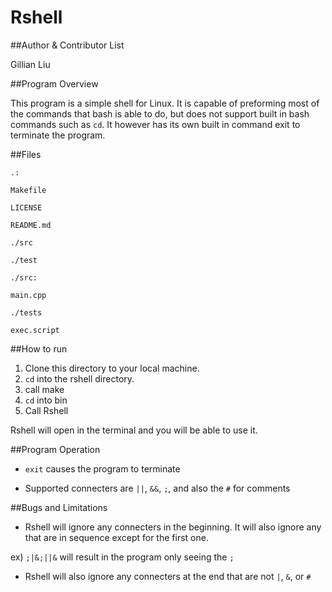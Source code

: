 Rshell
======

##Author & Contributor List

Gillian Liu

##Program Overview

This program is a simple shell for Linux. It is capable of preforming most
of the commands that bash is able to do, but does not support built in
bash commands such as `cd`. It however has its own built in command exit to
terminate the program.

##Files
```
.:

Makefile

LICENSE

README.md

./src

./test
```
```
./src:

main.cpp
```
```
./tests

exec.script
```

##How to run

1. Clone this directory to your local machine.
2. `cd` into the rshell directory.
3. call make
4. `cd` into bin
5. Call Rshell

Rshell will open in the terminal and you will be able to use it.

##Program Operation

* `exit` causes the program to terminate

* Supported connecters are `||`, `&&`, `;`, and also the `#` for comments

##Bugs and Limitations

* Rshell will ignore any connecters in the beginning. It will also
ignore any that are in sequence except for the first one.

ex) `;|&;||&` will result in the program only seeing the `;`

* Rshell will also ignore any connecters at the end that are not `|`, `&`,
 or `#`
